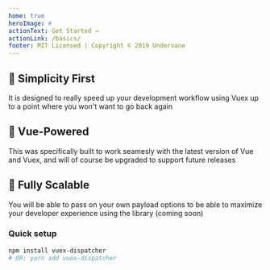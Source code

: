 ```yaml
---
home: true
heroImage: #
actionText: Get Started →
actionLink: /basics/
footer: MIT Licensed | Copyright © 2019 Undervane
---
```


<div class="features">
  <div class="feature">
    <h2>🎉 Simplicity First</h2>
    <p>It is designed to really speed up your development workflow using Vuex up to a point where you won't want to go back again</p>
  </div>
  <div class="feature">
    <h2>🖖 Vue-Powered</h2>
    <p>This was specifically built to work seamesly with the latest version of Vue and Vuex, and will of course be upgraded to support future releases</p>
  </div>
  <div class="feature">
    <h2>🚀 Fully Scalable</h2>
    <p>You will be able to pass on your own payload options to be able to maximize your developer experience using the library (coming soon)</p>
  </div>
</div>

### Quick setup

``` bash
npm install vuex-dispatcher
# OR: yarn add vuex-dispatcher 
```